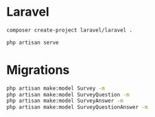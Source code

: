 # Laravel
```bash 
composer create-project laravel/laravel .
```

```bash
php artisan serve
```

# Migrations
```bash
php artisan make:model Survey -m
php artisan make:model SurveyQuestion -m
php artisan make:model SurveyAnswer -m
php artisan make:model SurveyQuestionAnswer -m
```